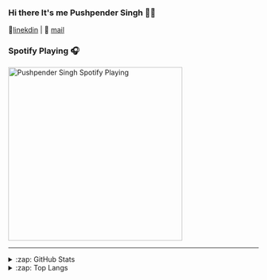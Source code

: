### Hi there It's me Pushpender Singh 👋👋

👔[linekdin](https://www.linkedin.com/in/pushpender-singh-240061202/) | 📧 [mail](mailto:pushpendersingh694@gmail.com)

### Spotify Playing 🎧

[<img src="https://now-playing-codestackr.vercel.app/api/spotify-playing" alt="Pushpender Singh Spotify Playing" width="350" />](https://open.spotify.com/user/soa7xlupbsktog3ztrm3l68r8)

---

<details>
  <summary>:zap: GitHub Stats</summary>
  <img align="left" alt="Pushpender Singh GitHub Stats" src="https://github-readme-stats.codestackr.vercel.app/api?username=pushpender-singh-ap&show_icons=true&hide_border=true&count_private=true" />
</details>

<details>
  <summary>:zap: Top Langs</summary>
  <img alt="Pushpender Singh Top Langs" src="https://github-readme-stats.vercel.app/api/top-langs/?username=pushpender-singh-ap&layout=compact" />
</details>

